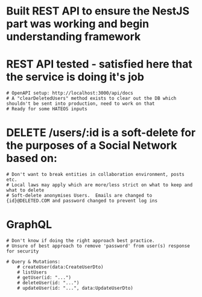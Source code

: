 # Built REST API to ensure the NestJS part was working and begin understanding framework

# REST API tested - satisfied here that the service is doing it's job

    # OpenAPI setup: http://localhost:3000/api/docs
    # A "clearDeletedUsers" method exists to clear out the DB which shouldn't be sent into production, need to work on that
    # Ready for some HATEOS inputs

# DELETE /users/:id is a soft-delete for the purposes of a Social Network based on:

    # Don't want to break entities in collaboration environment, posts etc.
    # Local laws may apply which are more/less strict on what to keep and what to delete
    # Soft-delete anonymises Users.  Emails are changed to {id}@DELETED.COM and password changed to prevent log ins

# GraphQL

    # Don't know if doing the right approach best practice.
    # Unsure of best approach to remove 'password' from user(s) response for security

    # Query & Mutations:
        # createUser(data:CreateUserDto)
        # listUsers
        # getUser(id: "...")
        # deleteUser(id: "...")
        # updateUser(id: "...", data:UpdateUserDto)
